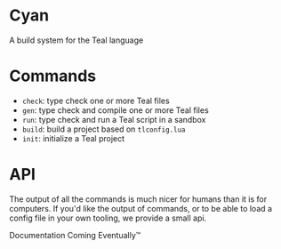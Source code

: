 # Cyan

A build system for the Teal language

# Commands

 - `check`: type check one or more Teal files
 - `gen`: type check and compile one or more Teal files
 - `run`: type check and run a Teal script in a sandbox
 - `build`: build a project based on `tlconfig.lua`
 - `init`: initialize a Teal project

# API

The output of all the commands is much nicer for humans than it is for computers. If you'd like the output of commands, or to be able to load a config file in your own tooling, we provide a small api.

Documentation Coming Eventually™
